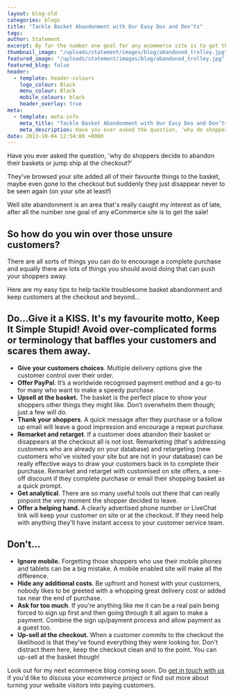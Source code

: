 ```yaml
---
layout: blog-old
categories: blogs
title: "Tackle Basket Abandonment with Our Easy Dos and Don’ts"
tags:
author: Statement
excerpt: By far the number one goal for any ecommerce site is to get the sale and in an ideal world a customer would visit your website, fill their basket, proceed to checkout and pay but unfortunately its never that straight forward! Find out more with my latest blog...
thumbnail_image: "/uploads/statement/images/blog/abandoned_trolley.jpg"
featured_image: "/uploads/statement/images/blog/abandoned_trolley.jpg"
featured_blog: false
header:
  - template: header-colours
    logo_colour: Black
    menu_colour: Black
    mobile_colours: black
    header_overlay: true
meta:
  - template: meta-info
    meta_title: "Tackle Basket Abandonment with Our Easy Dos and Don’ts"
    meta_description: Have you ever asked the question, 'why do shoppers decide to abandon their baskets or jump ship at the checkout?' they've browsed your site added all their favourite things to the basket maybe even gone to the checkout but suddenly they just disappear never to be seen again (on your site at least!)
date: 2013-10-04 12:54:00 +0000
---
```


Have you ever asked the question, 'why do shoppers decide to abandon their baskets or jump ship at the checkout?'

They've browsed your site added all of their favourite things to the basket, maybe even gone to the checkout but suddenly they just disappear never to be seen again (on your site at least!)

Well site abandonment is an area that's really caught my interest as of late, after all the number one goal of any eCommerce site is to get the sale!

## So how do you win over those unsure customers?

There are all sorts of things you can do to encourage a complete purchase and equally there are lots of things you should avoid doing that can push your shoppers away.

Here are my easy tips to help tackle troublesome basket abandonment and keep customers at the checkout and beyond...

## Do...Give it a KISS. It's my favourite motto, Keep It Simple Stupid! Avoid over-complicated forms or terminology that baffles your customers and scares them away.

- **Give your customers choices**. Multiple delivery options give the customer control over their order.
- **Offer PayPal**. It’s a worldwide recognised payment method and a go-to for many who want to make a speedy purchase.
- **Upsell at the basket.** The basket is the perfect place to show your shoppers other things they might like. Don’t overwhelm them though; just a few will do.
- **Thank your shoppers**. A quick message after they purchase or a follow up email will leave a good impression and encourage a repeat purchase.
- **Remarket and retarget**. If a customer does abandon their basket or disappears at the checkout all is not lost. Remarketing (that's addressing customers who are already on your database) and retargeting (new customers who've visited your site but are not in your database) can be really effective ways to draw your customers back in to complete their purchase. Remarket and retarget with customised on site offers, a one-off discount if they complete purchase or email their shopping basket as a quick prompt.
- **Get analytical**. There are so many useful tools out there that can really pinpoint the very moment the shopper decided to leave.
- **Offer a helping hand.** A clearly advertised phone number or LiveChat link will keep your customer on site or at the checkout. If they need help with anything they'll have instant access to your customer service team.

## Don't...

- **Ignore mobile.** Forgetting those shoppers who use their mobile phones and tablets can be a big mistake. A mobile enabled site will make all the difference.
- **Hide any additional costs**. Be upfront and honest with your customers, nobody likes to be greeted with a whopping great delivery cost or added tax near the end of purchase.
- **Ask for too much**. If you're anything like me it can be a real pain being forced to sign up first and then going through it all again to make a payment. Combine the sign up/payment process and allow payment as a guest too.
- **Up-sell at the checkout.** When a customer commits to the checkout the likelihood is that they've found everything they were looking for. Don't distract them here, keep the checkout clean and to the point. You can up-sell at the basket though!

Look out for my next ecommerce blog coming soon. Do [get in touch with us](/contact) if you'd like to discuss your ecommerce project or find out more about turning your website visitors into paying customers.
